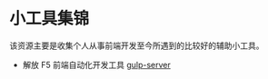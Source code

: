 # 小工具集锦

该资源主要是收集个人从事前端开发至今所遇到的比较好的辅助小工具。

[gulp-server]: (./gulp-server)

*   解放 F5 前端自动化开发工具 [gulp-server]
